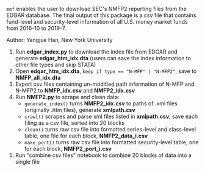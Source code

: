 `mmf` enables the user to download SEC's NMFP2 reporting files from the EDGAR database. The final output of this package is a csv file that contains fund-level and security-level information of all U.S. money market funds from 2016-10 to 2019-7.

Author: Yangjue Han, New York University

1. Run **edgar_index.py** to download the index file from EDGAR and generate **edgar_htm_idx.dta** (users can save the index information to other file types and skip STATA)
2. Open **edgar_htm_idx.dta**, `keep if type == "N-MFP" | "N-MFP2"`, save to **NMFP_all_idx.dta**
3. Export csv files containing un-modified path information of N-MFP and N-MFP2 to **NMFP_idx.csv** and **NMFP2_idx.csv**
4. Run **NMFP2.py** to scrape and clean data:
    - `generate_index()` turns **NMFP2_idx.csv** to paths of .xml files (originally .htm files), generate **xmlpath.csv**
    - `crawl()` scrapes and parse xml files listed in **xmlpath.csv**, save each filing as a csv file, sorted into 20 blocks  
    - `clean()` turns raw csv file into formatted series-level and class-level table, one file for each block, **NMFP2_data_i.csv**
    - `make_port()` turns raw csv file into formatted security-level table, one for each block, **NMFP2_port_i.csv**
5. Run "combine csv files" notebook to combine 20 blocks of data into a single file
